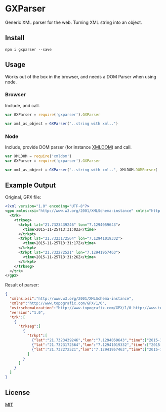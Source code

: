 # GXParser

Generic XML parser for the web.
Turning XML string into an object.

## Install

```
npm i gxparser --save
```

## Usage

Works out of the box in the browser, and needs a DOM Parser when using node.

### Browser

Include, and call.

```js
var GXParser = require('gxparser').GXParser

var xml_as_object = GXParser("..string with xml..")
```

### Node

Include, provide DOM parser (for instance [XMLDOM](https://github.com/jindw/xmldom)) and call.

```js
var XMLDOM = require('xmldom')
var GXParser = require('gxparser').GXParser

var xml_as_object = GXParser("..string with xml..", XMLDOM.DOMParser)
```

## Example Output

Original, GPX file:
```xml
<?xml version="1.0" encoding="UTF-8"?>
<gpx xmlns:xsi="http://www.w3.org/2001/XMLSchema-instance" xmlns="http://www.topografix.com/GPX/1/0" xsi:schemaLocation="http://www.topografix.com/GPX/1/0 http://www.topografix.com/GPX/1/0/gpx.xsd" version="1.0">
  <trk>
    <trkseg>
      <trkpt lat="21.7323439246" lon="7.1294059643">
        <time>2015-11-25T13:31:02Z</time>
      </trkpt>
      <trkpt lat="21.7323172564" lon="7.12941019332">
        <time>2015-11-25T13:31:17Z</time>
      </trkpt>
      <trkpt lat="21.732272521" lon="7.12941957463">
        <time>2015-11-25T13:31:26Z</time>
      </trkpt>
    </trkseg>
  </trk>
</gpx>
```

Result of parser:
```json
{
  "xmlns:xsi":"http://www.w3.org/2001/XMLSchema-instance",
  "xmlns":"http://www.topografix.com/GPX/1/0",
  "xsi:schemaLocation":"http://www.topografix.com/GPX/1/0 http://www.topografix.com/GPX/1/0/gpx.xsd",
  "version":"1.0",
  "trk":[
    {
      "trkseg":[
        {
          "trkpt":[
            {"lat":"21.7323439246","lon":"7.1294059643","time":["2015-11-25T13:31:02Z"]},
            {"lat":"21.7323172564","lon":"7.12941019332","time":["2015-11-25T13:31:17Z"]},
            {"lat":"21.732272521","lon":"7.12941957463","time":["2015-11-25T13:31:26Z"]}
          ]
        }
      ]
    }
  ]
}
```

## License
[MIT](./LICENSE)
